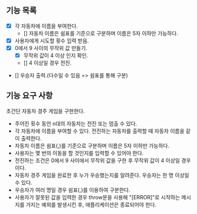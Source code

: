 ## 기능 목록

- [x] 각 자동차에 이름을 부여한다.
  - [] 자동차 이름은 쉼표를 기준으로 구분하며 이름은 5자 이하만 가능하다.
- [x] 사용자에게 시도할 횟수 입력 받음.
- [x] 0에서 9 사이의 무작위 값 만들기.
  - [x] 무작위 값이 4 이상 인지 확인.
  - [] 4 이상일 경우 전진.
- [] 우승자 출력.(다수일 수 있음 => 쉼표를 통해 구분)

## 기능 요구 사항

초간단 자동차 경주 게임을 구현한다.

- 주어진 횟수 동안 n대의 자동차는 전진 또는 멈출 수 있다.
- 각 자동차에 이름을 부여할 수 있다. 전진하는 자동차를 출력할 때 자동차 이름을 같이 출력한다.
- 자동차 이름은 쉼표(,)를 기준으로 구분하며 이름은 5자 이하만 가능하다.
- 사용자는 몇 번의 이동을 할 것인지를 입력할 수 있어야 한다.
- 전진하는 조건은 0에서 9 사이에서 무작위 값을 구한 후 무작위 값이 4 이상일 경우이다.
- 자동차 경주 게임을 완료한 후 누가 우승했는지를 알려준다. 우승자는 한 명 이상일 수 있다.
- 우승자가 여러 명일 경우 쉼표(,)를 이용하여 구분한다.
- 사용자가 잘못된 값을 입력한 경우 throw문을 사용해 "[ERROR]"로 시작하는 메시지를 가지는 예외를 발생시킨 후, 애플리케이션은 종료되어야 한다.
